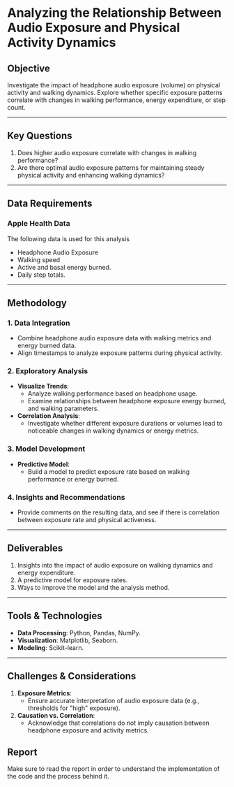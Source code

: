# Analyzing the Relationship Between Audio Exposure and Physical Activity Dynamics

## Objective

Investigate the impact of headphone audio exposure (volume) on physical activity and walking dynamics. Explore whether specific exposure patterns correlate with changes in walking performance, energy expenditure, or step count.

---

## Key Questions

1. Does higher audio exposure correlate with changes in walking performance?
2. Are there optimal audio exposure patterns for maintaining steady physical activity and enhancing walking dynamics?

---

## Data Requirements

### Apple Health Data

The following data is used for this analysis

- Headphone Audio Exposure
- Walking speed
- Active and basal energy burned.
- Daily step totals.

---

## Methodology

### 1. Data Integration

- Combine headphone audio exposure data with walking metrics and energy burned data.
- Align timestamps to analyze exposure patterns during physical activity.

### 2. Exploratory Analysis

- **Visualize Trends**:
  - Analyze walking performance based on headphone usage.
  - Examine relationships between headphone exposure energy burned, and walking parameters.
- **Correlation Analysis**:
  - Investigate whether different exposure durations or volumes lead to noticeable changes in walking dynamics or energy metrics.

### 3. Model Development

- **Predictive Model**:
  - Build a model to predict exposure rate based on walking performance or energy burned.

### 4. Insights and Recommendations

- Provide comments on the resulting data, and see if there is correlation between exposure rate and physical activeness.

---

## Deliverables

1. Insights into the impact of audio exposure on walking dynamics and energy expenditure.
2. A predictive model for exposure rates.
3. Ways to improve the model and the analysis method.

---

## Tools & Technologies

- **Data Processing**: Python, Pandas, NumPy.
- **Visualization**: Matplotlib, Seaborn.
- **Modeling**: Scikit-learn.

---

## Challenges & Considerations

1. **Exposure Metrics**:
   - Ensure accurate interpretation of audio exposure data (e.g., thresholds for "high" exposure).
2. **Causation vs. Correlation**:
   - Acknowledge that correlations do not imply causation between headphone exposure and activity metrics.

## Report

Make sure to read the report in order to understand the implementation of the code and the process behind it.
